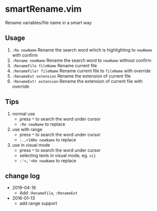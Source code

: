 # smartRename.vim

Rename variables/file name in a smart way

## Usage

1. `:Re newName` Rename the search word which is highlighting to `newName` with confirm
1. `:Rename newName` Rename the search word to `newName` without confirm
1. `:RenameFile fileName` Rename current file
1. `:RenameFile! fileName` Rename current file to `fileName` with override
1. `:RenameExt extension` Rename the extension of current file
1. `:RenameExt! extension` Rename the extension of current file with override

## Tips

1. normal use
    - press `*` to search the word under cursor
    - `:Re newName` to replace
1. use with range
    - press `*` to search the word under cursor
    - `:.,+10Re newName` to replace
1. use in visual mode
    - press `*` to search the word under cursor
    - selecting texts in visual mode, eg. `vi}`
    - `:'<,'>Re newName` to replace

## change log

-   2019-04-16
    -   Add `:RenameFile`, `:RenameExt`
-   2016-01-13
    -   add range support
